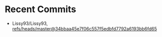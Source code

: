 # Recent Commits

<!-- START gadpp -->
- Lissy93/Lissy93, [refs/heads/master@34bbaa45e7f06c557f5edbfd7792a6193bb6fd65](https://github.com/Lissy93/Lissy93/commit/34bbaa45e7f06c557f5edbfd7792a6193bb6fd65)
